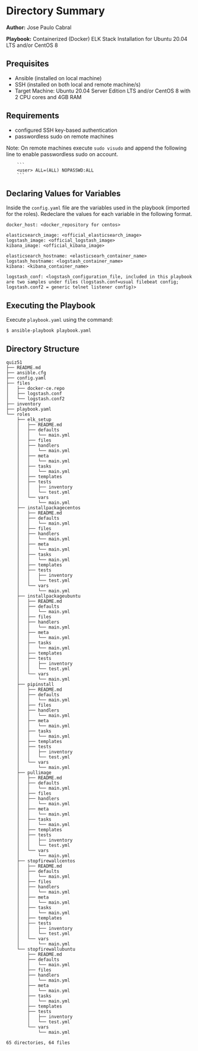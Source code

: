 # Directory Summary

**Author:** Jose Paulo Cabral

**Playbook:** Containerized (Docker) ELK Stack Installation for Ubuntu 20.04 LTS and/or CentOS 8

## Prequisites

* Ansible (installed on local machine)
* SSH (installed on both local and remote machine/s)
* Target Machine: Ubuntu 20.04 Server Edition LTS and/or CentOS 8 with 2 CPU cores and 4GB RAM

## Requirements

* configured SSH key-based authentication
* passwordless sudo on remote machines

Note: On remote machines execute ``sudo visudo`` and append the following line to enable passwordless sudo on account.

        ```
        <user> ALL=(ALL) NOPASSWD:ALL
        ```

## Declaring Values for Variables

Inside the ``config.yaml`` file are the variables used in the playbook (imported for the roles). Redeclare the values for each variable in the following format.

```
docker_host: <docker_repository for centos>

elasticsearch_image: <official_elasticsearch_image>
logstash_image: <official_logstash_image>
kibana_image: <official_kibana_image>

elasticsearch_hostname: <elasticsearh_container_name>
logstash_hostname: <logstash_container_name>
kibana: <kibana_container_name>

logstash_conf: <logstash_configuration_file, included in this playbook are two samples under files (logstash.conf=usual filebeat config; logstash.conf2 = generic telnet listener config)>
```

## Executing the Playbook

Execute ``playbook.yaml`` using the command:

```
$ ansible-playbook playbook.yaml
```

## Directory Structure

```
quiz51
├── README.md
├── ansible.cfg
├── config.yaml
├── files
│   ├── docker-ce.repo
│   ├── logstash.conf
│   └── logstash.conf2
├── inventory
├── playbook.yaml
└── roles
    ├── elk_setup
    │   ├── README.md
    │   ├── defaults
    │   │   └── main.yml
    │   ├── files
    │   ├── handlers
    │   │   └── main.yml
    │   ├── meta
    │   │   └── main.yml
    │   ├── tasks
    │   │   └── main.yml
    │   ├── templates
    │   ├── tests
    │   │   ├── inventory
    │   │   └── test.yml
    │   └── vars
    │       └── main.yml
    ├── installpackagecentos
    │   ├── README.md
    │   ├── defaults
    │   │   └── main.yml
    │   ├── files
    │   ├── handlers
    │   │   └── main.yml
    │   ├── meta
    │   │   └── main.yml
    │   ├── tasks
    │   │   └── main.yml
    │   ├── templates
    │   ├── tests
    │   │   ├── inventory
    │   │   └── test.yml
    │   └── vars
    │       └── main.yml
    ├── installpackageubuntu
    │   ├── README.md
    │   ├── defaults
    │   │   └── main.yml
    │   ├── files
    │   ├── handlers
    │   │   └── main.yml
    │   ├── meta
    │   │   └── main.yml
    │   ├── tasks
    │   │   └── main.yml
    │   ├── templates
    │   ├── tests
    │   │   ├── inventory
    │   │   └── test.yml
    │   └── vars
    │       └── main.yml
    ├── pipinstall
    │   ├── README.md
    │   ├── defaults
    │   │   └── main.yml
    │   ├── files
    │   ├── handlers
    │   │   └── main.yml
    │   ├── meta
    │   │   └── main.yml
    │   ├── tasks
    │   │   └── main.yml
    │   ├── templates
    │   ├── tests
    │   │   ├── inventory
    │   │   └── test.yml
    │   └── vars
    │       └── main.yml
    ├── pullimage
    │   ├── README.md
    │   ├── defaults
    │   │   └── main.yml
    │   ├── files
    │   ├── handlers
    │   │   └── main.yml
    │   ├── meta
    │   │   └── main.yml
    │   ├── tasks
    │   │   └── main.yml
    │   ├── templates
    │   ├── tests
    │   │   ├── inventory
    │   │   └── test.yml
    │   └── vars
    │       └── main.yml
    ├── stopfirewallcentos
    │   ├── README.md
    │   ├── defaults
    │   │   └── main.yml
    │   ├── files
    │   ├── handlers
    │   │   └── main.yml
    │   ├── meta
    │   │   └── main.yml
    │   ├── tasks
    │   │   └── main.yml
    │   ├── templates
    │   ├── tests
    │   │   ├── inventory
    │   │   └── test.yml
    │   └── vars
    │       └── main.yml
    └── stopfirewallubuntu
        ├── README.md
        ├── defaults
        │   └── main.yml
        ├── files
        ├── handlers
        │   └── main.yml
        ├── meta
        │   └── main.yml
        ├── tasks
        │   └── main.yml
        ├── templates
        ├── tests
        │   ├── inventory
        │   └── test.yml
        └── vars
            └── main.yml

65 directories, 64 files
```
